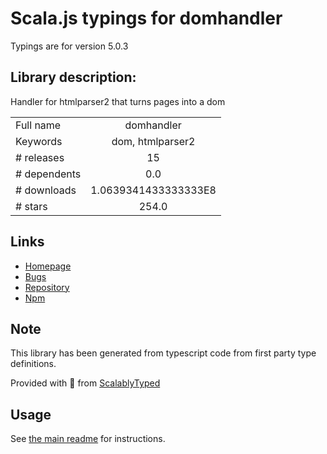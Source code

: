 
# Scala.js typings for domhandler

Typings are for version 5.0.3

## Library description:
Handler for htmlparser2 that turns pages into a dom

|                    |                 |
| ------------------ | :-------------: |
| Full name          | domhandler |
| Keywords           | dom, htmlparser2 |
| # releases         | 15 |
| # dependents       | 0.0 |
| # downloads        | 1.0639341433333333E8 |
| # stars            | 254.0 |

## Links
- [Homepage](https://github.com/fb55/domhandler#readme)
- [Bugs](https://github.com/fb55/domhandler/issues)
- [Repository](https://github.com/fb55/domhandler)
- [Npm](https://www.npmjs.com/package/domhandler)
    


## Note
This library has been generated from typescript code from first party type definitions.

Provided with :purple_heart: from [ScalablyTyped](https://github.com/oyvindberg/ScalablyTyped)

## Usage
See [the main readme](../../readme.md) for instructions.


